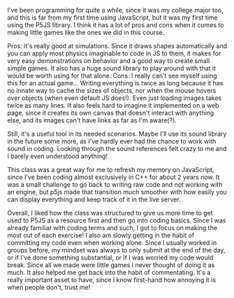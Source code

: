 I've been programming for quite a while, since it was my college major too, and this is far from my first time using JavaScript, but it was my first time using the P5JS library. I think it has a lot of pros and cons when it comes to making little games like the ones we did in this course.

Pros: it's really good at simulations. Since it draws shapes automatically and you can apply most physics imaginable to code in JS to them, it makes for very easy demonstrations on behavior and a good way to create small simple games. It also has a huge sound library to play around with that it would be worth using for that alone.
Cons: I really can't see myself using this for an actual game... Writing everything is twice as long because it has no innate way to cache the sizes of objects, nor when the mouse hovers over objects (when even default JS does!). Even just loading images takes twice as many lines. It also feels hard to imagine it implemented on a web page, since it creates its own canvas that doesn't interact with anything else, and its images can't have links as far as I'm aware(?).

Still, it's a useful tool in its needed scenarios. Maybe I'll use its sound library in the future some more, as I've hardly ever had the chance to work with sound in coding. Looking through the sound references felt crazy to me and I barely even understood anything!

This class was a great way for me to refresh my memory on JavaScript, since I've been coding almost exclusively in C++ for about 2 years now. It was a small challenge to go back to writing raw code and not working with an engine, but p5js made that transition much smoother with how easily you can display everything and keep track of it in the live server.

Overall, I liked how the class was structured to give us more time to get used to P5JS as a resource first and then go into coding basics. Since I was already familiar with coding terms and such, I got to focus on making the most out of each exercise! I also am slowly getting in the habit of committing my code even when working alone. Since I usually worked in groups before, my mindset was always to only submit at the end of the day, or if I've done something substantial, or if I was worried my code would break. Since all we made were little games I never thought of doing it as much. It also helped me get back into the habit of commentating. It's a really important asset to have, since I know first-hand how annoying it is when people don't, trust me!